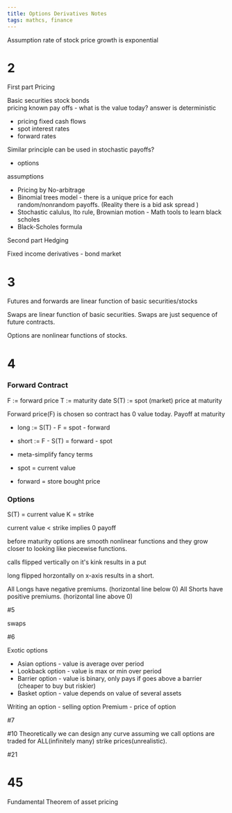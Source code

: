 ```yaml
---
title: Options Derivatives Notes
tags: mathcs, finance
---
```


Assumption rate of stock price growth is exponential

# 2

First part Pricing

Basic securities stock bonds  
pricing known pay offs - what is the value today? answer is deterministic
 * pricing fixed cash flows
 * spot interest rates
 * forward rates

Similar principle can be used in stochastic payoffs?
 * options
 
 assumptions
 * Pricing by No-arbitrage
 * Binomial trees model - there is a unique price for each random/nonrandom payoffs. (Reality there is a bid ask spread )
 * Stochastic calulus, Ito rule, Brownian motion - Math tools to learn black scholes
 * Black-Scholes formula
 
Second part Hedging 


Fixed income derivatives - bond market

# 3

Futures and forwards are linear function of basic securities/stocks  

Swaps are linear function of basic securities. Swaps are just sequence of future contracts.  

Options are nonlinear functions of stocks.  


# 4

### Forward Contract 

F := forward price
T := maturity date
S(T) := spot (market) price at maturity

Forward price(F) is chosen so contract has 0 value today.
Payoff at maturity
 * long := S(T) - F = spot - forward
 * short := F - S(T) = forward - spot

* meta-simplify fancy terms
 * spot = current value  
 * forward = store bought price  

### Options 
S(T) = current value
K = strike 

current value < strike implies 0 payoff

 
before maturity options are smooth nonlinear functions and they grow closer to looking like piecewise functions.

calls flipped vertically on it's kink results in a put

long flipped  horzontally on x-axis results in a short.

All Longs have negative premiums. (horizontal line below 0)
All Shorts have positive premiums. (horizontal line above 0)



#5

swaps

#6 

Exotic options
* Asian options - value is average over period
* Lookback option - value is max or min over period
* Barrier option - value is binary, only pays if goes above a barrier (cheaper to buy but riskier)
* Basket option - value depends on value of several assets

Writing an option - selling option
Premium - price of option

#7

#10
Theoretically we can design any curve assuming we call options are traded for ALL(infinitely many) strike prices(unrealistic).

#21


# 45 

Fundamental Theorem of asset pricing


